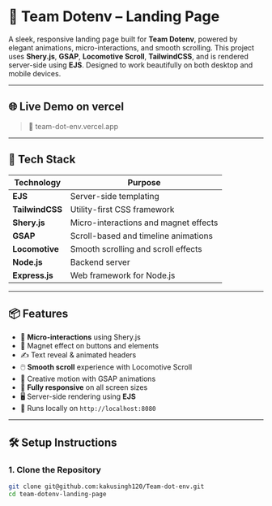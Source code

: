 # 🚀 Team Dotenv – Landing Page

A sleek, responsive landing page built for **Team Dotenv**, powered by elegant animations, micro-interactions, and smooth scrolling. This project uses **Shery.js**, **GSAP**, **Locomotive Scroll**, **TailwindCSS**, and is rendered server-side using **EJS**. Designed to work beautifully on both desktop and mobile devices.


---

## 🌐 Live Demo on vercel
> 🔗   team-dot-env.vercel.app

---

## 🔧 Tech Stack

| Technology     | Purpose                            |
|----------------|------------------------------------|
| **EJS**        | Server-side templating              |
| **TailwindCSS**| Utility-first CSS framework         |
| **Shery.js**   | Micro-interactions and magnet effects |
| **GSAP**       | Scroll-based and timeline animations |
| **Locomotive** | Smooth scrolling and scroll effects |
| **Node.js**    | Backend server                     |
| **Express.js** | Web framework for Node.js          |

---

## 📦 Features

- 🎯 **Micro-interactions** using Shery.js
- 🧲 Magnet effect on buttons and elements
- ✍️ Text reveal & animated headers
- 🖱️ **Smooth scroll** experience with Locomotive Scroll
- 🧠 Creative motion with GSAP animations
- 📱 **Fully responsive** on all screen sizes
- 🖥️ Server-side rendering using **EJS**
- 🚀 Runs locally on `http://localhost:8080`

---

## 🛠️ Setup Instructions

### 1. Clone the Repository

```bash
git clone git@github.com:kakusingh120/Team-dot-env.git
cd team-dotenv-landing-page

